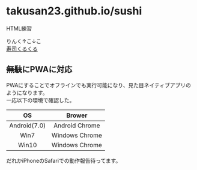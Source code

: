 # takusan23.github.io/sushi
HTML練習

りんく↑こ↓こ  
[寿司くるくる](https://takusan23.github.io/sushi/)

## ~~無駄~~にPWAに対応

PWAにすることでオフラインでも実行可能になり、見た目ネイティブアプリのようになります。  
一応以下の環境で確認した。  

| OS          | Brower        |
|:-----------:|:-------------:|
| Android(7.0)| Android Chrome|
| Win7        | Windows Chrome| 
| Win10       | Windows Chrome|   

だれかiPhoneのSafariでの動作報告待ってます。
